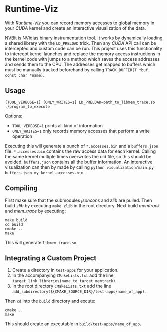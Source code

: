 # Runtime-Viz

With _Runtime-Viz_ you can record memory accesses to global memory in your _CUDA_ kernel and create an interactive visualization of the data.

[NVBit](https://github.com/NVlabs/NVBit) is NVidias binary instrumentation tool. It works by dynamically loading a shared library with the `LD_PRELOAD` trick. Then any _CUDA_ API call can be intercepted and custom code can be run. This project uses this functionality to intercept kernel launches and replace the memory access instructions in the kernel code with jumps to a method which saves the access addresses and sends them to the CPU. The addresses get mapped to buffers which must be manually tracked beforehand by calling `TRACK_BUFFER(T *buf, const char *name)`.

## Usage

```
[TOOL_VERBOSE=1] [ONLY_WRITES=1] LD_PRELOAD=path_to_libmem_trace.so ./program_to_execute
```

Options:
- `TOOL_VERBOSE=1` prints all kind of information
- `ONLY_WRITES=1` only records memory accesses that perform a write operation

Executing this will generate a bunch of `*.accesses.bin` and a `buffers.json` file. `*.accesses.bin` contains the raw access data for each kernel. Calling the same kernel multiple times overwrites the old file, so this should be avoided. `buffers.json` contains all the buffer information. An interactive visualization can then by made by calling `python visualization/main.py buffers.json my_kernel.accesses.bin`.

## Compiling

First make sure that the submodules _jsoncons_ and _zlib_ are pulled. Then build _zlib_ by executing `make zlib` in the root directory. Next build _memtrack_ and _mem_trace_ by executing:

```
make build
cd build
cmake ..
make
```

This will generate `libmem_trace.so`.

## Integrating a Custom Project

1. Create a directory in `test-apps` for your application.
2. In the accompanying `CMakeLists.txt` add the line `target_link_libraries(name_to_target memtrack)`.
3. In the root directory `CMakeLists.txt` add the line `add_subdirectory(${CMAKE_SOURCE_DIR}/test-apps/name_of_app)`.

Then `cd` into the `build` directory and excute:
```
cmake ..
make
```

This should create an executable in `build/test-apps/name_of_app`.